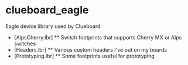 # clueboard_eagle

Eagle device library used by Clueboard

* [AlpsCherry.lbr]
** Switch footprints that supports Cherry MX or Alps switches
* [Headers.lbr]
** Various custom headers I've put on my boards
* [Prototyping.lbr]
** Some footprints useful for prototyping
